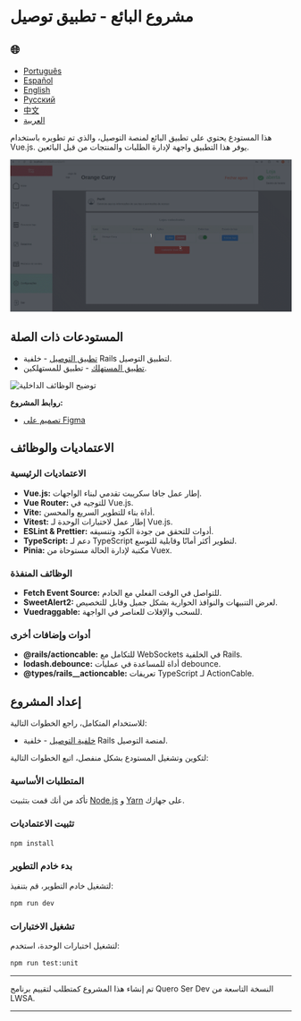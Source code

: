 # مشروع البائع - تطبيق توصيل

<h2>🌐</h2>
<ul>
  <li><a href="https://github.com/SamuelRocha91/seller_application" target="_blank">Português</a></li>
  <li><a href="https://github.com/SamuelRocha91/seller_application/blob/main/README_es.md" target="_blank">Español</a></li>
  <li><a href="https://github.com/SamuelRocha91/seller_application/blob/main/README_en.md" target="_blank">English</a></li>
  <li><a href="https://github.com/SamuelRocha91/seller_application/blob/main/README_ru.md" target="_blank">Русский</a></li>
  <li><a href="https://github.com/SamuelRocha91/seller_application/blob/main/README_ch.md" target="_blank">中文</a></li>
  <li><a href="https://github.com/SamuelRocha91/seller_application/blob/main/README_ar.md" target="_blank">العربية</a></li>
</ul>

هذا المستودع يحتوي على تطبيق البائع لمنصة التوصيل، والذي تم تطويره باستخدام Vue.js. يوفر هذا التطبيق واجهة لإدارة الطلبات والمنتجات من قبل البائعين.

![توضيح تسجيل المستخدم](./assets/internal.gif)

## المستودعات ذات الصلة

- [تطبيق التوصيل](https://github.com/SamuelRocha91/delivery_back) - خلفية Rails لتطبيق التوصيل.
- [تطبيق المستهلك](https://github.com/SamuelRocha91/consumy) - تطبيق للمستهلكين.

![توضيح الوظائف الداخلية](./assets/registerseller.gif)

**روابط المشروع:**

- [تصميم على Figma](https://www.figma.com/file/tS8r4eROXBknYixtDcijXd/Meu-portf%C3%B3lio?type=design&node-id=0-1&mode=design&t=pL6yJYx6lOSWBGdw-0)

## الاعتماديات والوظائف

### الاعتماديات الرئيسية

- **Vue.js:** إطار عمل جافا سكريبت تقدمي لبناء الواجهات.
- **Vue Router:** للتوجيه في Vue.js.
- **Vite:** أداة بناء للتطوير السريع والمحسن.
- **Vitest:** إطار عمل لاختبارات الوحدة لـ Vue.js.
- **ESLint & Prettier:** أدوات للتحقق من جودة الكود وتنسيقه.
- **TypeScript:** دعم لـ TypeScript لتطوير أكثر أمانًا وقابلية للتوسع.
- **Pinia:** مكتبة لإدارة الحالة مستوحاة من Vuex.

### الوظائف المنفذة

- **Fetch Event Source:** للتواصل في الوقت الفعلي مع الخادم.
- **SweetAlert2:** لعرض التنبيهات والنوافذ الحوارية بشكل جميل وقابل للتخصيص.
- **Vuedraggable:** للسحب والإفلات للعناصر في الواجهة.

### أدوات وإضافات أخرى

- **@rails/actioncable:** للتكامل مع WebSockets في الخلفية Rails.
- **lodash.debounce:** أداة للمساعدة في عمليات debounce.
- **@types/rails__actioncable:** تعريفات TypeScript لـ ActionCable.

## إعداد المشروع

للاستخدام المتكامل، راجع الخطوات التالية:

- [خلفية التوصيل](https://github.com/SamuelRocha91/delivery_back) - خلفية Rails لمنصة التوصيل.

لتكوين وتشغيل المستودع بشكل منفصل، اتبع الخطوات التالية:

### المتطلبات الأساسية

تأكد من أنك قمت بتثبيت [Node.js](https://nodejs.org/) و [Yarn](https://classic.yarnpkg.com/lang/en/docs/install/) على جهازك.

### تثبيت الاعتماديات

```sh
npm install
```

### بدء خادم التطوير

لتشغيل خادم التطوير، قم بتنفيذ:

```sh
npm run dev
```

### تشغيل الاختبارات

لتشغيل اختبارات الوحدة، استخدم:

```sh
npm run test:unit
```

---

تم إنشاء هذا المشروع كمتطلب لتقييم برنامج Quero Ser Dev النسخة التاسعة من LWSA.

---